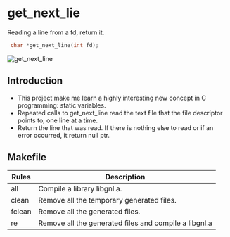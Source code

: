 # get_next_lie
 Reading a line from a fd, return it.

```c
 char *get_next_line(int fd);
```
 
![get_next_line](https://github.com/leebo155/get_next_line/assets/81127600/e61c2c00-048e-4a27-8710-8501e7b318b5)

## Introduction
 * This project make me learn a highly interesting new concept in C programming: static variables.
 * Repeated calls to get_next_line read the text file that the file descriptor points to, one line at a time.
 * Return the line that was read. If there is nothing else to read or if an error occurred, it return null ptr.

## Makefile
| Rules | Description |
| ----- | ----------- |
| all | Compile a library libgnl.a. |
| clean | Remove all the temporary generated files. |
| fclean | Remove all the generated files. |
| re | Remove all the generated files and compile a libgnl.a |
